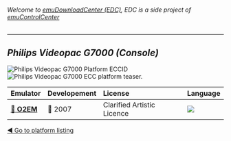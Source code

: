 ###### Welcome to [emuDownloadCenter (EDC)](https://github.com/PhoenixInteractiveNL/emuDownloadCenter/wiki/), EDC is a side project of [emuControlCenter](https://github.com/PhoenixInteractiveNL/emuControlCenter/wiki/)
***
## _Philips Videopac G7000 (Console)_
![](https://raw.githubusercontent.com/wiki/PhoenixInteractiveNL/emuDownloadCenter/images_platform/ecc_vg7000_cell.png "Philips Videopac G7000 Platform ECCID")
![](https://raw.githubusercontent.com/wiki/PhoenixInteractiveNL/emuDownloadCenter/images_platform/ecc_vg7000_teaser.png "Philips Videopac G7000 ECC platform teaser.")

| Emulator | Developement | License | Language |
|:---------|:-------------|:--------|:---------|
| [:file_folder: **O2EM**](https://github.com/PhoenixInteractiveNL/emuDownloadCenter/wiki/Emulator-o2em#menu) | :red_circle: 2007 | Clarified Artistic Licence | ![](https://raw.githubusercontent.com/wiki/PhoenixInteractiveNL/emuDownloadCenter/images_flags/icon_flag_EN_24.png) |

[:arrow_backward: Go to platform listing](https://github.com/PhoenixInteractiveNL/emuDownloadCenter/wiki/EDC-Platform-List)
